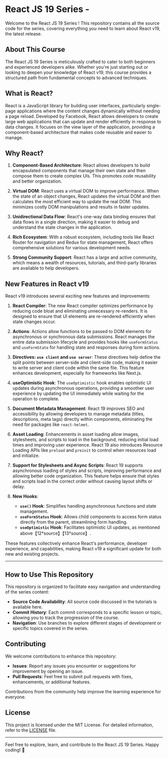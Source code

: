 # React JS 19 Series - 

Welcome to the React JS 19 Series ! This repository contains all the source code for the series, covering everything you need to learn about React v19, the latest release.

## About This Course

The React JS 19 Series is meticulously crafted to cater to both beginners and experienced developers alike. Whether you're just starting out or looking to deepen your knowledge of React v19, this course provides a structured path from fundamental concepts to advanced techniques.

## What is React?

React is a JavaScript library for building user interfaces, particularly single-page applications where the content changes dynamically without needing a page reload. Developed by Facebook, React allows developers to create large web applications that can update and render efficiently in response to data changes. It focuses on the view layer of the application, providing a component-based architecture that makes code reusable and easier to manage.

## Why React?

1. **Component-Based Architecture**: React allows developers to build encapsulated components that manage their own state and then compose them to create complex UIs. This promotes code reusability and better organization.

2. **Virtual DOM**: React uses a virtual DOM to improve performance. When the state of an object changes, React updates the virtual DOM and then calculates the most efficient way to update the real DOM. This minimizes costly DOM manipulations and results in faster updates.

3. **Unidirectional Data Flow**: React's one-way data binding ensures that data flows in a single direction, making it easier to debug and understand the state changes in the application.

4. **Rich Ecosystem**: With a robust ecosystem, including tools like React Router for navigation and Redux for state management, React offers comprehensive solutions for various development needs.

5. **Strong Community Support**: React has a large and active community, which means a wealth of resources, tutorials, and third-party libraries are available to help developers.

## New Features in React v19

React v19 introduces several exciting new features and improvements:

1. **React Compiler**: The new React compiler optimizes performance by reducing code bloat and eliminating unnecessary re-renders. It is designed to ensure that UI elements are re-rendered efficiently when state changes occur.

2. **Actions**: Actions allow functions to be passed to DOM elements for asynchronous or synchronous data submissions. React manages the entire data submission lifecycle and provides hooks like `useFormStatus` and `useFormState` for handling state and responses during form actions.

3. **Directives: `use client` and `use server`**: These directives help define the split points between server-side and client-side code, making it easier to write server and client code within the same file. This feature enhances development, especially for frameworks like Next.js.

4. **useOptimistic Hook**: The `useOptimistic` hook enables optimistic UI updates during asynchronous operations, providing a smoother user experience by updating the UI immediately while waiting for the operation to complete.

5. **Document Metadata Management**: React 19 improves SEO and accessibility by allowing developers to manage metadata (titles, descriptions, meta tags) directly within components, eliminating the need for packages like `react-helmet`.

6. **Asset Loading**: Enhancements in asset loading allow images, stylesheets, and scripts to load in the background, reducing initial load times and improving user experience. React 19 also introduces Resource Loading APIs like `preload` and `preinit` to control when resources load and initialize.

7. **Support for Stylesheets and Async Scripts**: React 19 supports asynchronous loading of styles and scripts, improving performance and allowing better code organization. This feature helps ensure that styles and scripts load in the correct order without causing layout shifts or delay.

8. **New Hooks**:
   - **`use()` Hook**: Simplifies handling asynchronous functions and state management.
   - **`useFormStatus` Hook**: Allows child components to access form status directly from the parent, streamlining form handling.
   - **`useOptimistic` Hook**: Facilitates optimistic UI updates, as mentioned above【12†source】【13†source】.

These features collectively enhance React's performance, developer experience, and capabilities, making React v19 a significant update for both new and existing projects.

---
## How to Use This Repository

This repository is organized to facilitate easy navigation and understanding of the series content:

- **Source Code Availability**: All source code discussed in the tutorials is available here.
- **Commit History**: Each commit corresponds to a specific lesson or topic, allowing you to track the progression of the course.
- **Navigation**: Use branches to explore different stages of development or specific topics covered in the series.


## Contributing

We welcome contributions to enhance this repository:

- **Issues**: Report any issues you encounter or suggestions for improvement by opening an issue.
- **Pull Requests**: Feel free to submit pull requests with fixes, enhancements, or additional features.

Contributions from the community help improve the learning experience for everyone.

## License

This project is licensed under the MIT License. For detailed information, refer to the [LICENSE](LICENSE) file.

---

Feel free to explore, learn, and contribute to the React JS 19 Series. Happy coding! 🚀